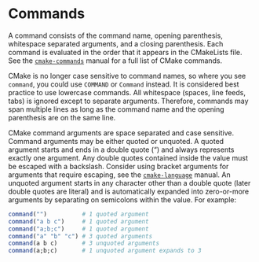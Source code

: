 # Commands
A command consists of the command name, opening parenthesis, whitespace separated arguments, and a closing parenthesis. Each command is evaluated in the order that it appears in the CMakeLists file. See the [`cmake-commands`](https://cmake.org/cmake/help/latest/manual/cmake-commands.7.html#manual:cmake-commands(7)) manual for a full list of CMake commands.

CMake is no longer case sensitive to command names, so where you see `command`, you could use `COMMAND` or `Command` instead. It is considered best practice to use lowercase commands. All whitespace (spaces, line feeds, tabs) is ignored except to separate arguments. Therefore, commands may span multiple lines as long as the command name and the opening parenthesis are on the same line.

CMake command arguments are space separated and case sensitive. Command arguments may be either quoted or unquoted. A quoted argument starts and ends in a double quote (“) and always represents exactly one argument. Any double quotes contained inside the value must be escaped with a backslash. Consider using bracket arguments for arguments that require escaping, see the [`cmake-language`](https://cmake.org/cmake/help/latest/manual/cmake-language.7.html#manual:cmake-language(7)) manual. An unquoted argument starts in any character other than a double quote (later double quotes are literal) and is automatically expanded into zero-or-more arguments by separating on semicolons within the value. For example:
```cmake
command("")          # 1 quoted argument
command("a b c")     # 1 quoted argument
command("a;b;c")     # 1 quoted argument
command("a" "b" "c") # 3 quoted arguments
command(a b c)       # 3 unquoted arguments
command(a;b;c)       # 1 unquoted argument expands to 3
```
